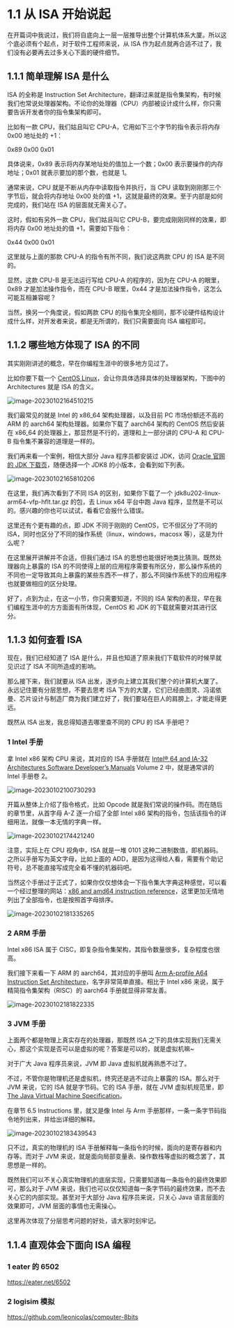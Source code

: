 # 1.1 从 ISA 开始说起

在开篇词中我说过，我们将自底向上一层一层推导出整个计算机体系大厦。所以这个底必须有个起点，对于软件工程师来说，从 ISA 作为起点就再合适不过了，我们没有必要再去过多关心下面的硬件细节。

## 1.1.1 简单理解 ISA 是什么

ISA 的全称是 Instruction Set Architecture，翻译过来就是指令集架构，有时候我们也常说处理器架构。不论你的处理器（CPU）内部被设计成什么样，你只需要告诉开发者你的指令集架构即可。

比如有一款 CPU，我们姑且叫它 CPU-A，它用如下三个字节的指令表示将内存 0x00 地址处的 +1：

0x89 0x00 0x01

具体说来，0x89 表示将内存某地址处的值加上一个数；0x00 表示要操作的内存地址；0x01 就表示要加的那个数，也就是 1。

通常来说，CPU 就是不断从内存中读取指令并执行，当 CPU 读取到刚刚那三个字节后，就会将内存地址 0x00 处的值 +1，这就是最终的效果。至于内部是如何完成的，我们站在 ISA 的层面就无需关心了。

这时，假如有另外一款 CPU，我们姑且叫它 CPU-B，要完成刚刚同样的效果，即将内存 0x00 地址处的值 +1，需要如下指令：

0x44 0x00 0x01

这里就与上面的那款 CPU-A 的指令有所不同，我们说这两款 CPU 的 ISA 是不同的。

显然，这款 CPU-B 是无法运行写给 CPU-A 的程序的，因为在 CPU-A 的眼里，0x89 才是加法操作指令，而在 CPU-B 眼里，0x44 才是加法操作指令，这怎么可能互相兼容呢？

当然，换另一个角度说，假如两款 CPU 的指令集完全相同，那不论硬件结构设计成什么样，对开发者来说，都是无所谓的，我们只需要面向 ISA 编程即可。

## 1.1.2 哪些地方体现了 ISA 的不同

其实刚刚讲述的概念，早在你编程生涯中的很多地方见过了。

比如你要下载一个 [CentOS Linux](https://www.centos.org/centos-linux/#download)，会让你具体选择具体的处理器架构，下图中的 Architectures 就是 ISA 的含义。

![image-20230102164510215](picture/image-20230102164510215.png)

我们最常见的就是 Intel 的 x86_64 架构处理器，以及目前 PC 市场份额还不高的 ARM 的 aarch64 架构处理器。如果你下载了 aarch64 架构的 CentOS 然后安装在 x86_64 的处理器上，那显然是不行的，道理和上一部分讲的 CPU-A 和 CPU-B 指令集不兼容的道理是一样的。

我们再来看一个案例，相信大部分 Java 程序员都安装过 JDK，访问 [Oracle 官网的 JDK 下载页](https://www.oracle.com/java/technologies/downloads/archive/)，随便选择一个 JDK8 的小版本，会看到如下列表。

![image-20230102165810206](picture/image-20230102165810206.png)

在这里，我们再次看到了不同 ISA 的区别，如果你下载了一个 jdk8u202-linux-arm64-vfp-hflt.tar.gz 的包，去 Linux x64 平台中跑 Java 程序，显然是不可以的。感兴趣的你也可以试试，看看它会报什么错误。

这里还有个更有趣的点，即 JDK 不同于刚刚的 CentOS，它不但区分了不同的 ISA，同时也区分了不同的操作系统（linux，windows，macosx 等），这是为什么呢？

在这里展开讲解并不合适，但我们通过 ISA 的思想也能很好地类比猜测。既然处理器向上暴露的 ISA 的不同使得上层的应用程序需要有所区分，那么操作系统的不同也一定导致其向上暴露的某些东西不一样了，那么不同操作系统下的应用程序也就要做相应的区分处理。

好了，点到为止，在这一小节，你只需要知道，不同的 ISA 架构的表现，早在我们编程生涯中的方方面面有所体现，CentOS 和 JDK 的下载就需要对其进行区分。

## 1.1.3 如何查看 ISA

现在，我们已经知道了 ISA 是什么，并且也知道了原来我们下载软件的时候早就见识过了 ISA 不同所造成的影响。

那么接下来，我们就要从 ISA 出发，逐步向上建立其我们整个的计算机大厦了。永远记住要有分层思想，不要去思考 ISA 下方的大厦，它们已经由图灵、冯诺依曼、芯片设计与制造厂商为我们建立好了，我们要站在巨人的肩膀上，才能走得更远。

既然从 ISA 出发，我总得知道去哪里查不同的 CPU 的 ISA 手册吧？

### 1 Intel 手册

拿 Intel x86 架构 CPU 来说，其对应的 ISA 手册就在 [Intel® 64 and IA-32 Architectures Software Developer’s Manuals](https://www.intel.com/content/www/us/en/developer/articles/technical/intel-sdm.html) Volume 2 中，就是通常讲的 Intel 手册卷 2。

![image-20230102100730293](picture/image-20230102100730293.png)

开篇从整体上介绍了指令格式，比如 Opcode 就是我们常说的操作码。而在随后的章节里，从首字母 A-Z 逐一介绍了全部 Intel x86 架构的指令，包括该指令的详细用法，就像一本无情的字典一样。

![image-20230102174421240](picture/image-20230102174421240.png)

注意，实际上在 CPU 视角中，ISA 就是一堆 0101 这种二进制数值，即机器码。之所以手册写为英文字母，比如上面的 ADD，是因为这得给人看，需要有个助记符号，总不能直接写成完全看不懂的机器码吧。

当然这个手册过于正式了，如果你仅仅想体会一下指令集大字典这种感觉，可以看一个经过整理的网站：[x86 and amd64 instruction reference](https://www.felixcloutier.com/x86/)，这里更加无情地列出了全部指令，也是按照首字母排序。

![image-20230102181335265](picture/image-20230102181335265.png)

### 2 ARM 手册

Intel x86 ISA 属于 CISC，即复杂指令集架构，其指令数量很多，复杂程度也很高。

我们接下来看一下 ARM 的 aarch64，其对应的手册叫 [Arm A-profile A64 Instruction Set Architecture](https://developer.arm.com/documentation/ddi0602/2022-12/?lang=en)，名字非常简单直接。相比于 Intel x86 来说，属于精简指令集架构（RISC）的 aarch64 手册就显得非常友善。

![image-20230102181822335](picture/image-20230102181822335.png)

### 3 JVM 手册

上面两个都是物理上真实存在的处理器，那既然 ISA 之下的具体实现我们无需关心，那这个实现是否可以是虚拟的呢？答案是可以的，就是虚拟机嘛~

对于广大 Java 程序员来说，JVM 即 Java 虚拟机就再熟悉不过了。

不过，不管你是物理机还是虚拟机，终究还是逃不过向上暴露的 ISA。那么对于 JVM 来说，它的 ISA 就是字节码。它的 ISA 手册，就在 JVM 虚拟机规范里，即 [The Java Virtual Machine Specification](https://docs.oracle.com/javase/specs/index.html)。

在章节 6.5 Instructions 里，就又是像 Intel 与 Arm 手册那样，一条一条字节码指令地列出来，并给出详细的解释。

![image-20230102183439543](picture/image-20230102183439543.png)

只不过，真实的物理机的 ISA 手册解释每一条指令的时候，面向的是寄存器和内存等。而对于 JVM 来说，就是面向局部变量表、操作数栈等虚拟的概念罢了，其思想是一样的。

既然我们可以不关心真实物理机的底层实现，只需要知道每一条指令的最终效果即可，那么对于 JVM 来说，我们也可以仅仅知道每一条字节码的最终效果，而不去关心它的内部实现。甚至对于大部分 Java 程序员来说，只关心 Java 语言层面的效果即可，JVM 层面的事情也无需操心。

这里再次体现了分层思考问题的好处，请大家时刻牢记。

## 1.1.4 直观体会下面向 ISA 编程

### 1 eater 的 6502

https://eater.net/6502

### 2 logisim 模拟

https://github.com/leonicolas/computer-8bits
